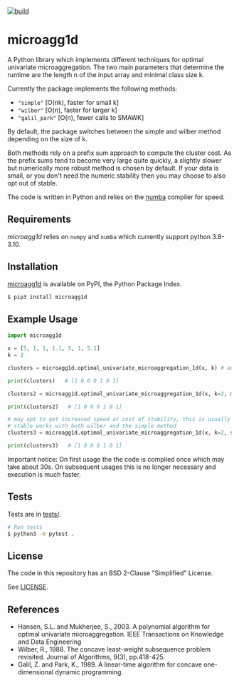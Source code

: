 [![build](https://github.com/Feelx234/microagg1d/actions/workflows/pythonapp.yml/badge.svg)](https://github.com/Feelx234/microagg1d/actions)

microagg1d
========

A Python library which implements different techniques for optimal univariate microaggregation. The two main parameters that determine the runtime are the length n of the input array and minimal class size k.

Currently the package implements the following methods:
- `"simple"` [O(nk), faster for small k]
- `"wilber"` [O(n), faster for larger k]
- `"galil_park"` [O(n), fewer calls to SMAWK]

By default, the package switches between the simple and wilber method depending on the size of k.


Both methods rely on a prefix sum approach to compute the cluster cost. As the prefix sums tend to become very large quite quickly, a slightly slower but numerically more robust method is chosen by default. If your data is small, or you don't need the numeric stability then you may choose to also opt out of stable.

The code is written in Python and relies on the [numba](https://numba.pydata.org/) compiler for speed.

Requirements
------------

*microagg1d* relies on `numpy` and `numba` which currently support python 3.8-3.10.

Installation
------------

[microagg1d](https://pypi.python.org/pypi/microagg1d) is available on PyPI, the Python Package Index.

```sh
$ pip3 install microagg1d
```

Example Usage
-------------

```python
import microagg1d

x = [5, 1, 1, 1.1, 5, 1, 5.1]
k = 3

clusters = microagg1d.optimal_univariate_microaggregation_1d(x, k) # automatically choose method

print(clusters)   # [1 0 0 0 1 0 1]

clusters2 = microagg1d.optimal_univariate_microaggregation_1d(x, k=2, method="wilber") # explicitly choose method

print(clusters2)   # [1 0 0 0 1 0 1]

# may opt to get increased speed at cost of stability, this is usually not a problem on small datasets like the one used here
# stable works with both wilber and the simple method
clusters3 = microagg1d.optimal_univariate_microaggregation_1d(x, k=2, stable=False)

print(clusters3)   # [1 0 0 0 1 0 1]
```

Important notice: On first usage the the code is compiled once which may take about 30s. On subsequent usages this is no longer necessary and execution is much faster.

Tests
-----

Tests are in [tests/](https://github.com/Feelx234/microagg1d/blob/master/tests).

```sh
# Run tests
$ python3 -m pytest .
```

License
-------

The code in this repository has an BSD 2-Clause "Simplified" License.

See [LICENSE](https://github.com/Feelx234/microagg1d/blob/master/LICENSE).



References
----------

- Hansen, S.L. and Mukherjee, S., 2003. A polynomial algorithm for optimal univariate microaggregation. IEEE Transactions on Knowledge and Data Engineering
- Wilber, R., 1988. The concave least-weight subsequence problem revisited. Journal of Algorithms, 9(3), pp.418-425.
- Galil, Z. and Park, K., 1989. A linear-time algorithm for concave one-dimensional dynamic programming.
